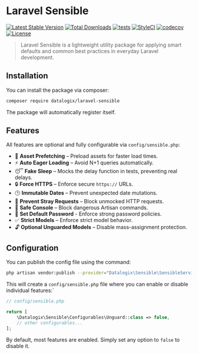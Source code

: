 # Laravel Sensible

[![Latest Stable Version](https://poser.pugx.org/datalogix/laravel-sensible/version)](https://packagist.org/packages/datalogix/laravel-sensible)
[![Total Downloads](https://poser.pugx.org/datalogix/laravel-sensible/downloads)](https://packagist.org/packages/datalogix/laravel-sensible)
[![tests](https://github.com/datalogix/laravel-sensible/workflows/tests/badge.svg)](https://github.com/datalogix/laravel-sensible/actions)
[![StyleCI](https://github.styleci.io/repos/966925497/shield?style=flat)](https://github.styleci.io/repos/966925497)
[![codecov](https://codecov.io/gh/datalogix/laravel-sensible/branch/main/graph/badge.svg)](https://codecov.io/gh/datalogix/laravel-sensible)
[![License](https://poser.pugx.org/datalogix/laravel-sensible/license)](https://packagist.org/packages/datalogix/laravel-sensible)

> Laravel Sensible is a lightweight utility package for applying smart defaults and common best practices in everyday Laravel development.

## Installation

You can install the package via composer:

```bash
composer require datalogix/laravel-sensible
```

The package will automatically register itself.

## Features

All features are optional and fully configurable via `config/sensible.php`:

-   🚀 **Asset Prefetching** – Preload assets for faster load times.
-   ⚡️ **Auto Eager Loading** – Avoid N+1 queries automatically.
-   😴 **Fake Sleep** – Mocks the delay function in tests, preventing real delays.
-   🔒 **Force HTTPS** – Enforce secure `https://` URLs.
-   🕒 **Immutable Dates** – Prevent unexpected date mutations.
-   🔄 **Prevent Stray Requests** – Block unmocked HTTP requests.
-   🛑 **Safe Console** – Block dangerous Artisan commands.
-   🔑 **Set Default Password** - Enforce strong password policies.
-   ✅ **Strict Models** – Enforce strict model behavior.
-   🔓 **Optional Unguarded Models** – Disable mass-assignment protection.

## Configuration

You can publish the config file using the command:

```bash
php artisan vendor:publish --provider="Datalogix\Sensible\SensibleServiceProvider" --tag="config"
```

This will create a `config/sensible.php` file where you can enable or disable individual features:`

```php
// config/sensible.php

return [
    \Datalogix\Sensible\Configurables\Unguard::class => false,
    // other configurables...
];
```

By default, most features are enabled. Simply set any option to `false` to disable it.
